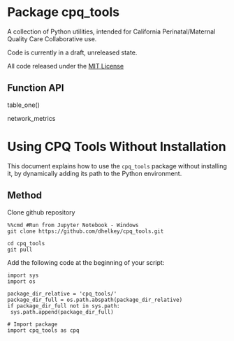 # Package cpq_tools

A collection of Python utilities, intended for California Perinatal/Maternal Quality Care Collaborative use.

Code is currently in a draft, unreleased state.

All code released under the [MIT License](LICENSE)

## Function API

table_one()


network_metrics


# Using CPQ Tools Without Installation

This document explains how to use the `cpq_tools` package without installing it, by dynamically adding its path to the Python environment.

## Method

Clone github repository
```
%%cmd #Run from Jupyter Notebook - Windows
git clone https://github.com/dhelkey/cpq_tools.git
```

```
cd cpq_tools
git pull
```

Add the following code at the beginning of your script:

   ```
import sys
import os

package_dir_relative = 'cpq_tools/'
package_dir_full = os.path.abspath(package_dir_relative)
if package_dir_full not in sys.path:
    sys.path.append(package_dir_full)

# Import package
import cpq_tools as cpq
```
